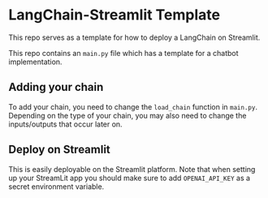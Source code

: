 # LangChain-Streamlit Template

This repo serves as a template for how to deploy a LangChain on Streamlit.

This repo contains an `main.py` file which has a template for a chatbot implementation.

## Adding your chain
To add your chain, you need to change the `load_chain` function in `main.py`.
Depending on the type of your chain, you may also need to change the inputs/outputs that occur later on.

## Deploy on Streamlit

This is easily deployable on the Streamlit platform.
Note that when setting up your StreamLit app you should make sure to add `OPENAI_API_KEY` as a secret environment variable.
